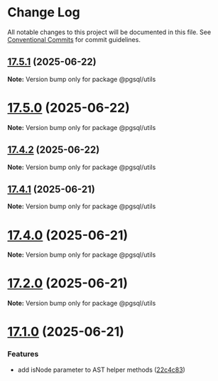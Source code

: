 # Change Log

All notable changes to this project will be documented in this file.
See [Conventional Commits](https://conventionalcommits.org) for commit guidelines.

## [17.5.1](https://github.com/launchql/pgsql-parser/compare/@pgsql/utils@17.5.0...@pgsql/utils@17.5.1) (2025-06-22)

**Note:** Version bump only for package @pgsql/utils





# [17.5.0](https://github.com/launchql/pgsql-parser/compare/@pgsql/utils@17.4.2...@pgsql/utils@17.5.0) (2025-06-22)

**Note:** Version bump only for package @pgsql/utils





## [17.4.2](https://github.com/launchql/pgsql-parser/compare/@pgsql/utils@17.4.1...@pgsql/utils@17.4.2) (2025-06-22)

**Note:** Version bump only for package @pgsql/utils





## [17.4.1](https://github.com/launchql/pgsql-parser/compare/@pgsql/utils@17.4.0...@pgsql/utils@17.4.1) (2025-06-21)

**Note:** Version bump only for package @pgsql/utils





# [17.4.0](https://github.com/launchql/pgsql-parser/compare/@pgsql/utils@17.1.0...@pgsql/utils@17.4.0) (2025-06-21)

**Note:** Version bump only for package @pgsql/utils





# [17.2.0](https://github.com/launchql/pgsql-parser/compare/@pgsql/utils@17.1.0...@pgsql/utils@17.2.0) (2025-06-21)

**Note:** Version bump only for package @pgsql/utils





# [17.1.0](https://github.com/launchql/pgsql-parser/compare/@pgsql/utils@13.11.0...@pgsql/utils@17.1.0) (2025-06-21)


### Features

* add isNode parameter to AST helper methods ([22c4c83](https://github.com/launchql/pgsql-parser/commit/22c4c8313e7aff66a0e50c0ebcd50d827d1c5203))
